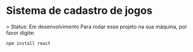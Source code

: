 <h1> Sistema de cadastro de jogos </h1>
> Status: Em desenvolvimento
Para rodar esse projeto na sua máquina, por favor digite:

```
npm install react 
```
